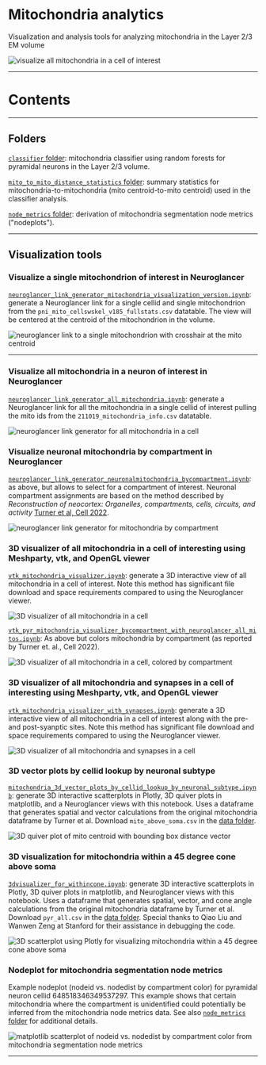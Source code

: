 # Mitochondria analytics
Visualization and analysis tools for analyzing mitochondria in the Layer 2/3 EM volume

![visualize all mitochondria in a cell of interest](ng_linkgenerator_astrocyte.png "visualize all mitochondria in a cell of interest")

***

# Contents

---

## Folders

[`classifier` folder](https://github.com/shandran/layer23-volume/tree/main/mitochondria_analytics/classifier): mitochondria classifier using random forests for pyramidal neurons in the Layer 2/3 volume.

[`mito_to_mito_distance_statistics` folder](https://github.com/shandran/layer23-volume/tree/main/mitochondria_analytics/mito_to_mito_distance_statistics): summary statistics for mitochondria-to-mitochondria (mito centroid-to-mito centroid) used in the classifier analysis.

[`node_metrics` folder](https://github.com/shandran/layer23-volume/tree/main/mitochondria_analytics/node_metrics): derivation of mitochondria segmentation node metrics ("nodeplots"). 

---

## Visualization tools

### Visualize a single mitochondrion of interest in Neuroglancer

[`neuroglancer_link_generator_mitochondria_visualization_version.ipynb`](https://github.com/shandran/layer23-volume/blob/main/mitochondria_analytics/neuroglancer_link_generator_mitochondria_visualization_version.ipynb): generate a Neuroglancer link for a single cellid and single mitochondrion from the `pni_mito_cellswskel_v185_fullstats.csv` datatable. The view will be centered at the centroid of the mitochondrion in the volume.

![neuroglancer link to a single mitochondrion with crosshair at the mito centroid](ng_linkgenerator_centroid.png "neuroglancer link to a single mitochondrion with crosshair at the mito centroid")

***

### Visualize all mitochondria in a neuron of interest in Neuroglancer

[`neuroglancer_link_generator_all_mitochondria.ipynb`](https://github.com/shandran/layer23-volume/blob/main/mitochondria_analytics/neuroglancer_link_generator_all_mitochondria.ipynb): generate a Neuroglancer link for all the mitochondria in a single cellid of interest pulling the mito ids from the `211019_mitochondria_info.csv` datatable.

![neuroglancer link generator for all mitochondria in a cell](ng_linkgenerator_jupyter.png "neuroglancer link generator for all mitochondria in a cell")

### Visualize neuronal mitochondria by compartment in Neuroglancer

[`neuroglancer_link_generator_neuronalmitochondria_bycompartment.ipynb`](https://github.com/shandran/layer23-volume/blob/main/mitochondria_analytics/neuroglancer_link_generator_neuronalmitochondria_bycompartment.ipynb): as above, but allows to select for a compartment of interest. Neuronal compartment assignments are based on the method described by *Reconstruction of neocortex: Organelles, compartments, cells, circuits, and activity* [Turner et al, Cell 2022](https://www.sciencedirect.com/science/article/abs/pii/S0092867422001349).

![neuroglancer link generator for mitochondria by compartment](ng_by_compartment.png "neuroglancer link generator for mitochondria in basal dendrite compartment")

### 3D visualizer of all mitochondria in a cell of interesting using Meshparty, vtk, and OpenGL viewer

[`vtk_mitochondria_visualizer.ipynb`](https://github.com/shandran/layer23-volume/blob/main/mitochondria_analytics/vtk_mitochondria_visualizer.ipynb): generate a 3D interactive view of all mitochondria in a cell of interest. Note this method has significant file download and space requirements compared to using the Neuroglancer viewer.

![3D visualizer of all mitochondria in a cell](3dvtk_mito.png "3D visualizer of all mitochondria in a cell")

[`vtk_pyr_mitochondria_visualizer_bycompartment_with_neuroglancer_all_mitos.ipynb`](https://github.com/shandran/layer23-volume/blob/main/mitochondria_analytics/vtk_pyr_mitochondria_visualizer_bycompartment_with_neuroglancer_all_mitos.ipynb): As above but colors mitochondria by compartment (as reported by Turner et. al., Cell 2022).

![3D visualizer of all mitochondria in a cell, colored by compartment](vtk_mito_by_compartment_648518346349539853.png "3D visualizer of all mitochondria in a cell, colored by compartment")

### 3D visualizer of all mitochondria and synapses in a cell of interesting using Meshparty, vtk, and OpenGL viewer

[`vtk_mitochondria_visualizer_with_synapses.ipynb`](https://github.com/shandran/layer23-volume/blob/main/mitochondria_analytics/vtk_mitochondria_visualizer_with_synapses.ipynb): generate a 3D interactive view of all mitochondria in a cell of interest along with the pre- and post-syanptic sites. Note this method has significant file download and space requirements compared to using the Neuroglancer viewer.

![3D visualizer of all mitochondria and synapses in a cell](3dvtk_mito_synapses.png "3D visualizer of all mitochondria and synapses in a cell")

### 3D vector plots by cellid lookup by neuronal subtype

[`mitochondria_3d_vector_plots_by_cellid_lookup_by_neuronal_subtype.ipynb`](https://github.com/shandran/layer23-volume/blob/main/mitochondria_analytics/mitochondria_3d_vector_plots_by_cellid_lookup_by_neuronal_subtype.ipynb): generate 3D interactive scatterplots in Plotly, 3D quiver plots in matplotlib, and a Neuroglancer views with this notebook. Uses a dataframe that generates spatial and vector calculations from the original mitochondria dataframe by Turner et al. Download `mito_above_soma.csv` in the [data folder](https://github.com/shandran/layer23-volume/blob/main/mitochondria_analytics/data/mito_above_soma.csv).

![3D quiver plot of mito centroid with bounding box distance vector](3dquiverplot.png "3D quiver plot of mito centroid with bounding box distance vector")

### 3D visualization for mitochondria within a 45 degree cone above soma

[`3dvisualizer_for_withincone.ipynb`](https://github.com/shandran/layer23-volume/blob/main/mitochondria_analytics/3dvisualizer_for_withincone.ipynb): generate 3D interactive scatterplots in Plotly, 3D quiver plots in matplotlib, and Neuroglancer views with this notebook. Uses a dataframe that generates spatial, vector, and cone angle calculations from the original mitochondria dataframe by Turner et al. Download `pyr_all.csv` in the [data folder](https://github.com/shandran/layer23-volume/blob/main/mitochondria_analytics/data/pyr_all.csv). Special thanks to Qiao Liu and Wanwen Zeng at Stanford for their assistance in debugging the code.

![3D scatterplot using Plotly for visualizing mitochondria within a 45 degree cone above soma](3dwithincone.png "3D scatterplot using Plotly for visualizing mitochondria within a 45 degree cone above soma")


### Nodeplot for mitochondria segmentation node metrics
Example nodeplot (nodeid vs. nodedist by compartment color) for pyramidal neuron cellid 648518346349537297. This example shows that certain mitochondria where the compartment is unidentified could potentially be inferred from the mitochondria node metrics data. See also [`node_metrics` folder](https://github.com/shandran/layer23-volume/tree/main/mitochondria_analytics/node_metrics) for additional details.

![matplotlib scatterplot of nodeid vs. nodedist by compartment color from mitochondria segmentation node metrics](nodeplot_37297.png "matplotlib scatterplot of nodeid vs. nodedist by compartment color from mitochondria segmentation node metrics")

***


